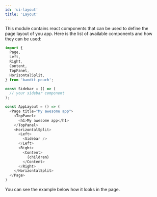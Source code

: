 ```yaml
---
id: 'ui-layout'
title: 'Layout'
---
```

This module contains react components that can be used to define the page layout of you app.
Here is the list of available components and how they can be used:

```javascript
import {
  Page,
  Left,
  Right,
  Content,
  TopPanel,
  HorizontalSplit,
} from 'bandit-pouch';

const Sidebar = () => (
  // your sidebar component
);

const AppLayout = () => (
  <Page title="My awesome app">
    <TopPanel>
      <h1>My awesome app</h1> 
    </TopPanel>
    <HorizontalSplit>
      <Left>
        <Sidebar />
      </Left>
      <Right>
        <Content>
          {children}
        </Content>
      </Right>
    </HorizontalSplit>
  </Page>
)

```

You can see the example below how it looks in the page. 
